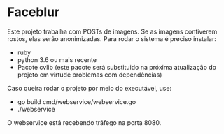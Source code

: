 # Faceblur

Este projeto trabalha com POSTs de imagens. Se as imagens contiverem rostos, elas serão anonimizadas.
Para rodar o sistema é preciso instalar:

- ruby
- python 3.6 ou mais recente
- Pacote cvlib (este pacote será substituido na próxima atualização do projeto em virtude problemas com dependências)

Caso queira rodar o projeto por meio do executável, use:

- go build cmd/webservice/webservice.go
- ./webservice

O webservice está recebendo tráfego na porta 8080. 
